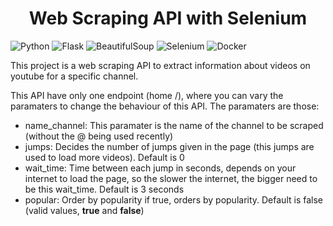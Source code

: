 <h1 align="center"> Web Scraping API with Selenium</h1>

![Python](https://img.shields.io/badge/python-v3.10-green) ![Flask](https://img.shields.io/badge/flask-v2.2-blue) ![BeautifulSoup](https://img.shields.io/badge/beautifulsoup-v4.11-blue) ![Selenium](https://img.shields.io/badge/selenium-v4.6-blue) ![Docker](https://img.shields.io/badge/docker-%230db7ed.svg?logo=docker&logoColor=white) 

This project is a web scraping API to extract information about videos on youtube for a specific channel.

This API have only one endpoint (home /), where you can vary the paramaters to change the behaviour of this API. The paramaters are those:
- name_channel: This paramater is the name of the channel to be scraped (without the @ being used recently)
- jumps: Decides the number of jumps given in the page (this jumps are used to load more videos). Default is 0
- wait_time: Time between each jump in seconds, depends on your internet to load the page, so the slower the internet, the bigger need to be this wait_time. Default is 3 seconds
- popular: Order by popularity if true, orders by popularity. Default is false (valid values, <b>true</b> and <b>false</b>)